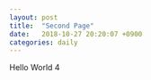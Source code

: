 ```yaml
---
layout: post
title:  "Second Page"
date:   2018-10-27 20:20:07 +0900
categories: daily
---
```


Hello World 4